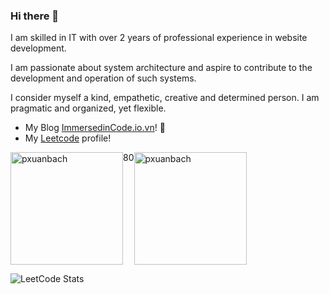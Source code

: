 ### Hi there 👋

I am skilled in IT with over 2 years of professional experience in website development.

I am passionate about system architecture and aspire to contribute to the development and operation of such systems.

I consider myself a kind, empathetic, creative and determined person. I am pragmatic and organized, yet flexible.

- My Blog [ImmersedinCode.io.vn](https://immersedincode.io.vn/)! :bookmark_tabs:
- My [Leetcode](https://leetcode.com/u/pxuanbach/) profile!

<div style="display: flex">
  <img src="https://github-readme-stats-sigma-five.vercel.app/api/top-langs?username=pxuanbach&show_icons=true&locale=en&layout=compact" alt="pxuanbach" height="180">
  80<img src="https://github-readme-stats-sigma-five.vercel.app/api?username=pxuanbach&show_icons=true&locale=en" alt="pxuanbach" height="180">
</div>

![LeetCode Stats](https://leetcode.card.workers.dev/pxuanbach?theme=nord&font=source_code_pro&extension=null)

<!--
**pxuanbach/pxuanbach** is a ✨ _special_ ✨ repository because its `README.md` (this file) appears on your GitHub profile.

Here are some ideas to get you started:

- 🔭 I’m currently working on ...
- 🌱 I’m currently learning ...
- 👯 I’m looking to collaborate on ...
- 🤔 I’m looking for help with ...
- 💬 Ask me about ...
- 📫 How to reach me: ...
- 😄 Pronouns: ...
- ⚡ Fun fact: ...
-->
